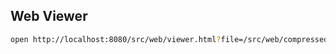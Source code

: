## Web Viewer

```bash
open http://localhost:8080/src/web/viewer.html?file=/src/web/compressed.tracemonkey-pldi-09.pdf
```